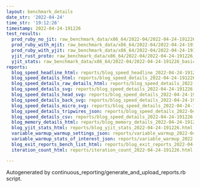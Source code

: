 ```yaml
---
layout: benchmark_details
date_str: '2022-04-24'
time_str: '19:12:26'
timestamp: 2022-04-24-191226
test_results:
  prod_ruby_no_jit: raw_benchmark_data/x86_64/2022-04/2022-04-24-191226_basic_benchmark_prod_ruby_no_jit.json
  prod_ruby_with_mjit: raw_benchmark_data/x86_64/2022-04/2022-04-24-191226_basic_benchmark_prod_ruby_with_mjit.json
  prod_ruby_with_yjit: raw_benchmark_data/x86_64/2022-04/2022-04-24-191226_basic_benchmark_prod_ruby_with_yjit.json
  yjit_rust_proto: raw_benchmark_data/x86_64/2022-04/2022-04-24-191226_basic_benchmark_yjit_rust_proto.json
  yjit_stats: raw_benchmark_data/x86_64/2022-04/2022-04-24-191226_basic_benchmark_yjit_stats.json
reports:
  blog_speed_headline_html: reports/blog_speed_headline_2022-04-24-191226.html
  blog_speed_details_html: reports/blog_speed_details_2022-04-24-191226.html
  blog_speed_details_raw_details_html: reports/blog_speed_details_2022-04-24-191226.raw_details.html
  blog_speed_details_svg: reports/blog_speed_details_2022-04-24-191226.svg
  blog_speed_details_head_svg: reports/blog_speed_details_2022-04-24-191226.head.svg
  blog_speed_details_back_svg: reports/blog_speed_details_2022-04-24-191226.back.svg
  blog_speed_details_micro_svg: reports/blog_speed_details_2022-04-24-191226.micro.svg
  blog_speed_details_tripwires_json: reports/blog_speed_details_2022-04-24-191226.tripwires.json
  blog_speed_details_csv: reports/blog_speed_details_2022-04-24-191226.csv
  blog_memory_details_html: reports/blog_memory_details_2022-04-24-191226.html
  blog_yjit_stats_html: reports/blog_yjit_stats_2022-04-24-191226.html
  variable_warmup_warmup_settings_json: reports/variable_warmup_2022-04-24-191226.warmup_settings.json
  variable_warmup_stats_of_interest_json: reports/variable_warmup_2022-04-24-191226.stats_of_interest.json
  blog_exit_reports_bench_list_html: reports/blog_exit_reports_2022-04-24-191226.bench_list.html
  iteration_count_html: reports/iteration_count_2022-04-24-191226.html

---
```

Autogenerated by continuous_reporting/generate_and_upload_reports.rb script.
